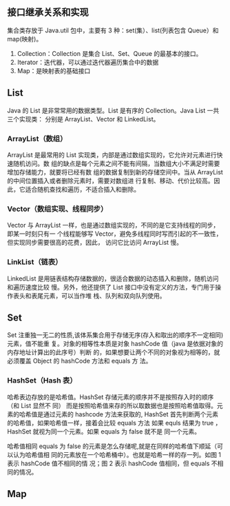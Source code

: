 ## 接口继承关系和实现

集合类存放于 Java.util 包中，主要有 3 种：set(集）、list(列表包含 Queue）和 map(映射)。

1. Collection：Collection 是集合 List、Set、Queue 的最基本的接口。
2. Iterator：迭代器，可以通过迭代器遍历集合中的数据
3. Map：是映射表的基础接口

## List

Java 的 List 是非常常用的数据类型。List 是有序的 Collection。Java List 一共三个实现类：
分别是 ArrayList、Vector 和 LinkedList。

### ArrayList（数组）

ArrayList 是最常用的 List 实现类，内部是通过数组实现的，它允许对元素进行快速随机访问。数
组的缺点是每个元素之间不能有间隔，当数组大小不满足时需要增加存储能力，就要将已经有数
组的数据复制到新的存储空间中。当从 ArrayList 的中间位置插入或者删除元素时，需要对数组进
行复制、移动、代价比较高。因此，它适合随机查找和遍历，不适合插入和删除。

### Vector（数组实现、线程同步）

Vector 与 ArrayList 一样，也是通过数组实现的，不同的是它支持线程的同步，即某一时刻只有一
个线程能够写 Vector，避免多线程同时写而引起的不一致性，但实现同步需要很高的花费，因此，
访问它比访问 ArrayList 慢。

### LinkList（链表）

LinkedList 是用链表结构存储数据的，很适合数据的动态插入和删除，随机访问和遍历速度比较
慢。另外，他还提供了 List 接口中没有定义的方法，专门用于操作表头和表尾元素，可以当作堆
栈、队列和双向队列使用。

## Set

Set 注重独一无二的性质,该体系集合用于存储无序(存入和取出的顺序不一定相同)元素，值不能重
复。对象的相等性本质是对象 hashCode 值（java 是依据对象的内存地址计算出的此序号）判断
的，如果想要让两个不同的对象视为相等的，就必须覆盖 Object 的 hashCode 方法和 equals 方
法。

### HashSet（Hash 表）

哈希表边存放的是哈希值。HashSet 存储元素的顺序并不是按照存入时的顺序（和 List 显然不
同） 而是按照哈希值来存的所以取数据也是按照哈希值取得。元素的哈希值是通过元素的
hashcode 方法来获取的, HashSet 首先判断两个元素的哈希值，如果哈希值一样，接着会比较
equals 方法 如果 equls 结果为 true ，HashSet 就视为同一个元素。如果 equals 为 false 就不是
同一个元素。

哈希值相同 equals 为 false 的元素是怎么存储呢,就是在同样的哈希值下顺延（可以认为哈希值相
同的元素放在一个哈希桶中）。也就是哈希一样的存一列。如图 1 表示 hashCode 值不相同的情
况；图 2 表示 hashCode 值相同，但 equals 不相同的情况。

## Map

